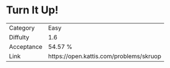 # Turn It Up!

<table>
    <tr>
        <td>Category</td>
        <td>Easy</td>
    </tr>
    <tr>
        <td>Diffulty</td>
        <td>1.6</td>
    </tr>
    <tr>
        <td>Acceptance</td>
        <td>54.57 %</td>
    </tr>
    <tr>
        <td>Link</td>
        <td>https://open.kattis.com/problems/skruop</td>
    </tr>
</table>